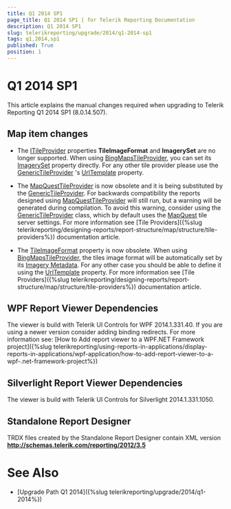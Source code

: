 ```yaml
---
title: Q1 2014 SP1
page_title: Q1 2014 SP1 | for Telerik Reporting Documentation
description: Q1 2014 SP1
slug: telerikreporting/upgrade/2014/q1-2014-sp1
tags: q1,2014,sp1
published: True
position: 1
---
```


# Q1 2014 SP1



This article explains the manual changes required when upgrading to Telerik Reporting Q1 2014 SP1 (8.0.14.507).

## Map item changes

* The  [ITileProvider](/reporting/api/Telerik.Reporting.ITileProvider)  properties               __TileImageFormat__ and __ImagerySet__ are no longer supported. When using                [BingMapsTileProvider](/reporting/api/Telerik.Reporting.BingMapsTileProvider), you can set its                [ImagerySet](/reporting/api/Telerik.Reporting.BingMapsTileProvider#Telerik_Reporting_BingMapsTileProvider_ImagerySet)  property directly.               For any other tile provider please use the                [GenericTileProvider](/reporting/api/Telerik.Reporting.GenericTileProvider) 's                [UrlTemplate](/reporting/api/Telerik.Reporting.GenericTileProvider#Telerik_Reporting_GenericTileProvider_UrlTemplate)  property.             

* The  [MapQuestTileProvider](/reporting/api/Telerik.Reporting.MapQuestTileProvider)  is now obsolete and it is being substituted by the  [GenericTileProvider](/reporting/api/Telerik.Reporting.GenericTileProvider).               For backwards compatibility the reports designed using  [MapQuestTileProvider](/reporting/api/Telerik.Reporting.MapQuestTileProvider)  will still               run, but a warning will be generated during compilation. To avoid this warning, consider using the                [GenericTileProvider](/reporting/api/Telerik.Reporting.GenericTileProvider)  class,               which by default uses the                [MapQuest](http://www.mapquest.com/)                tile server settings. For more information see [Tile Providers]({%slug telerikreporting/designing-reports/report-structure/map/structure/tile-providers%}) documentation article.             

* The  [TileImageFormat](/reporting/api/Telerik.Reporting.TileProvider#Telerik_Reporting_TileProvider_TileImageFormat)  property               is now obsolete. When using                [BingMapsTileProvider](/reporting/api/Telerik.Reporting.BingMapsTileProvider), the tiles image format will be automatically set by its                [Imagery Metadata](http://msdn.microsoft.com/en-us/library/ff701712.aspx).               For any other case you should be able to define it using the                [UrlTemplate](/reporting/api/Telerik.Reporting.GenericTileProvider#Telerik_Reporting_GenericTileProvider_UrlTemplate)  property.               For more information see [Tile Providers]({%slug telerikreporting/designing-reports/report-structure/map/structure/tile-providers%}) documentation article.             

## WPF Report Viewer Dependencies

The viewer is build with Telerik UI Controls for WPF 2014.1.331.40. If you are using a newer version consider adding binding redirects. For more information see:           [How to Add report viewer to a WPF.NET Framework project]({%slug telerikreporting/using-reports-in-applications/display-reports-in-applications/wpf-application/how-to-add-report-viewer-to-a-wpf-.net-framework-project%})

## Silverlight Report Viewer Dependencies

The viewer is build with Telerik UI Controls for Silverlight 2014.1.331.1050.         

## Standalone Report Designer

TRDX files created by the Standalone Report Designer contain XML version __http://schemas.telerik.com/reporting/2012/3.5__ 

# See Also

 

* [Upgrade Path Q1 2014]({%slug telerikreporting/upgrade/2014/q1-2014%})

